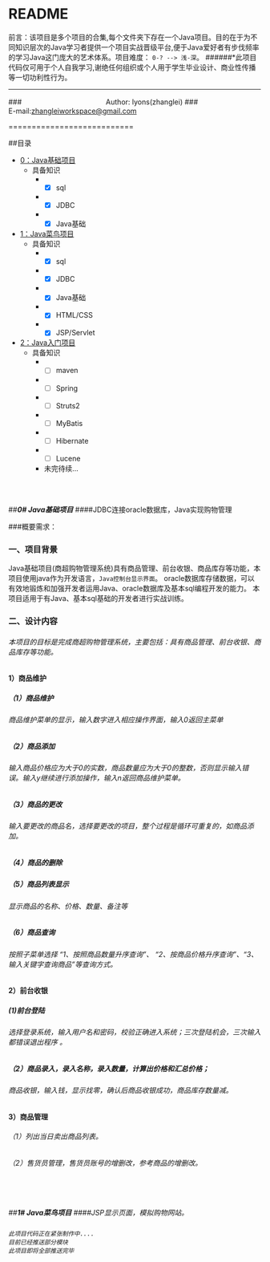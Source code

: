 README
===========================
前言：该项目是多个项目的合集,每个文件夹下存在一个Java项目。目的在于为不同知识层次的Java学习者提供一个项目实战晋级平台,便于Java爱好者有步伐频率的学习Java这门庞大的艺术体系。项目难度： `0-? --> 浅-深`。
######*此项目代码仅可用于个人自我学习,谢绝任何组织或个人用于学生毕业设计、商业性传播等一切功利性行为。
****
###　　　　　　　　　　　　Author: lyons(zhanglei)
###　　　　　　　　　 E-mail:zhangleiworkspace@gmail.com

===========================



##<a name="index"/>目录
* [0：Java基础项目](#project0)
    * 具备知识
        * - [x] sql
        * - [x] JDBC
        * - [x] Java基础
* [1：Java菜鸟项目](#project1) 
    * 具备知识
        * - [x] sql
        * - [x] JDBC
        * - [x] Java基础
        * - [x] HTML/CSS
        * - [x] JSP/Servlet
* [2：Java入门项目](#project2) 
    * 具备知识
        * - [ ] maven
        * - [ ] Spring
        * - [ ] Struts2
        * - [ ] MyBatis
        * - [ ] Hibernate
        * - [ ] Lucene
        *  未完待续...


<br><br>


##<a name="project0"/>___0# Java基础项目___
####JDBC连接oracle数据库，Java实现购物管理
   
###概要需求：
### 一、项目背景
  Java基础项目(商超购物管理系统)具有商品管理、前台收银、商品库存等功能，本项目使用java作为开发语言，`Java控制台显示界面`。
  oracle数据库存储数据，可以有效地锻炼和加强开发者运用Java、oracle数据库及基本sql编程开发的能力。
  本项目适用于有Java、基本sql基础的开发者进行实战训练。
   <h3>二、设计内容
   <h6>   本项目的目标是完成商超购物管理系统，主要包括：具有商品管理、前台收银、商品库存等功能。
   <h4>1）商品维护
   <h5>  （1）商品维护
   <h6>       商品维护菜单的显示，输入数字进入相应操作界面，输入0返回主菜单
   <h5>  （2）商品添加
   <h6>       输入商品价格应为大于0的实数，商品数量应为大于0的整数，否则显示输入错误。输入y继续进行添加操作，输入n返回商品维护菜单。
   <h5>  （3）商品的更改
   <h6>       输入要更改的商品名，选择要更改的项目，整个过程是循环可重复的，如商品添加。
   <h5>  （4）商品的删除
   <h5>  （5）商品列表显示
   <h6>       显示商品的名称、价格、数量、备注等
   <h5>  （6）商品查询 
   <h6>       按照子菜单选择 “1、按照商品数量升序查询”、 “2、按商品价格升序查询”、“3、输入关键字查询商品”等查询方式。
   <h4>2）前台收银
   <h5>   (1)前台登陆 
   <h6>         选择登录系统，输入用户名和密码，校验正确进入系统；三次登陆机会，三次输入都错误退出程序 。
   <h5>  （2）商品录入，录入名称，录入数量，计算出价格和汇总价格； 
   <h6>         商品收银，输入钱，显示找零，确认后商品收银成功，商品库存数量减。
   <h4>3）商品管理
   <h6>  （1）列出当日卖出商品列表。
   <h6>  （2）售货员管理，售货员账号的增删改，参考商品的增删改。

<br><br><br>


##<a name="project1"/>___1# Java菜鸟项目___
####JSP显示页面，模拟购物网站。

###
    此项目代码正在紧张制作中....
    目前已经推送部分模块
    此项目即将全部推送完毕

